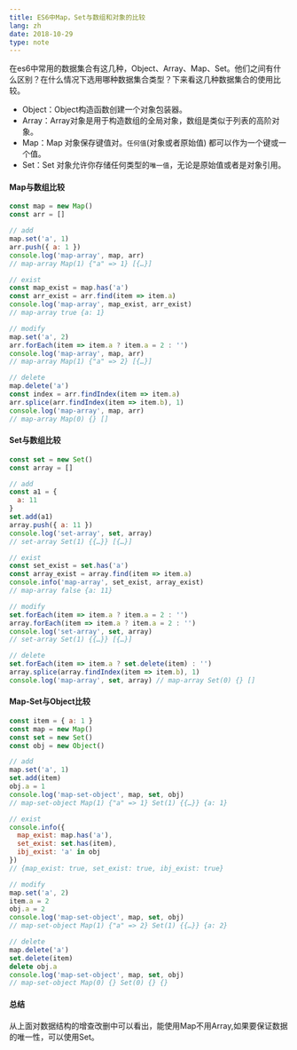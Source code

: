 ```yaml
---
title: ES6中Map，Set与数组和对象的比较
lang: zh
date: 2018-10-29
type: note
---
```


在es6中常用的数据集合有这几种，Object、Array、Map、Set。他们之间有什么区别？在什么情况下选用哪种数据集合类型？下来看这几种数据集合的使用比较。

- Object：Object构造函数创建一个对象包装器。
- Array：Array对象是用于构造数组的全局对象，数组是类似于列表的高阶对象。
- Map：Map 对象保存键值对。`任何值`(对象或者原始值) 都可以作为一个键或一个值。
- Set：Set 对象允许你存储任何类型的`唯一值`，无论是原始值或者是对象引用。

#### Map与数组比较

```js
const map = new Map()
const arr = []

// add
map.set('a', 1)
arr.push({ a: 1 })
console.log('map-array', map, arr)
// map-array Map(1) {"a" => 1} [{…}]

// exist
const map_exist = map.has('a')
const arr_exist = arr.find(item => item.a)
console.log('map-array', map_exist, arr_exist)
// map-array true {a: 1}

// modify
map.set('a', 2)
arr.forEach(item => item.a ? item.a = 2 : '')
console.log('map-array', map, arr)
// map-array Map(1) {"a" => 2} [{…}]

// delete
map.delete('a')
const index = arr.findIndex(item => item.a)
arr.splice(arr.findIndex(item => item.b), 1)
console.log('map-array', map, arr)
// map-array Map(0) {} []
```

#### Set与数组比较

```js
const set = new Set()
const array = []

// add
const a1 = {
  a: 11
}
set.add(a1)
array.push({ a: 11 })
console.log('set-array', set, array)
// set-array Set(1) {{…}} [{…}]

// exist
const set_exist = set.has('a')
const array_exist = array.find(item => item.a)
console.info('map-array', set_exist, array_exist)
// map-array false {a: 11}

// modify
set.forEach(item => item.a ? item.a = 2 : '')
array.forEach(item => item.a ? item.a = 2 : '')
console.log('set-array', set, array)
// set-array Set(1) {{…}} [{…}]

// delete
set.forEach(item => item.a ? set.delete(item) : '')
array.splice(array.findIndex(item => item.b), 1)
console.log('map-array', set, array) // map-array Set(0) {} []
```

#### Map-Set与Object比较

```js
const item = { a: 1 }
const map = new Map()
const set = new Set()
const obj = new Object()

// add
map.set('a', 1)
set.add(item)
obj.a = 1
console.log('map-set-object', map, set, obj)
// map-set-object Map(1) {"a" => 1} Set(1) {{…}} {a: 1}

// exist
console.info({
  map_exist: map.has('a'),
  set_exist: set.has(item),
  ibj_exist: 'a' in obj
})
// {map_exist: true, set_exist: true, ibj_exist: true}

// modify
map.set('a', 2)
item.a = 2
obj.a = 2
console.log('map-set-object', map, set, obj)
// map-set-object Map(1) {"a" => 2} Set(1) {{…}} {a: 2}

// delete
map.delete('a')
set.delete(item)
delete obj.a
console.log('map-set-object', map, set, obj)
// map-set-object Map(0) {} Set(0) {} {}
```

#### 总结

从上面对数据结构的增查改删中可以看出，能使用Map不用Array,如果要保证数据的唯一性，可以使用Set。
